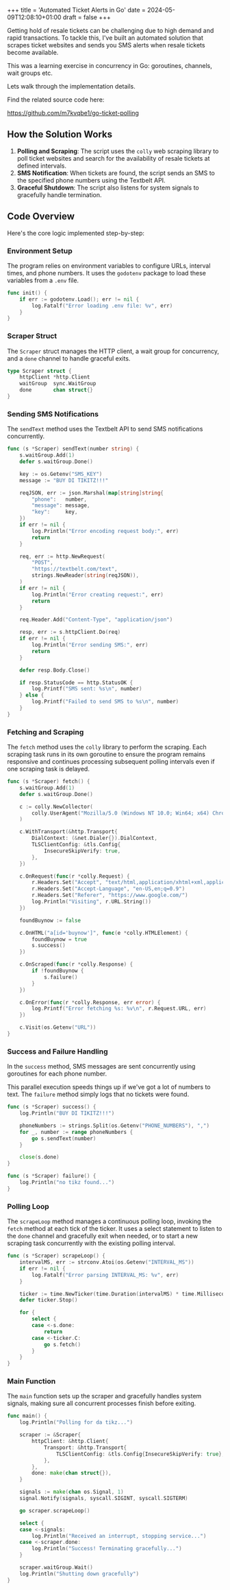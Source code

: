 +++
title = 'Automated Ticket Alerts in Go'
date = 2024-05-09T12:08:10+01:00
draft = false
+++

Getting hold of resale tickets can be challenging due to high demand and rapid transactions. To tackle this, I've built an automated solution that scrapes ticket websites and sends you SMS alerts when resale tickets become available.

This was a learning exercise in concurrency in Go: goroutines, channels, wait groups etc.

Lets walk through the implementation details.

Find the related source code here:

https://github.com/m7kvqbe1/go-ticket-polling

## How the Solution Works

1. **Polling and Scraping**: The script uses the `colly` web scraping library to poll ticket websites and search for the availability of resale tickets at defined intervals.
2. **SMS Notification**: When tickets are found, the script sends an SMS to the specified phone numbers using the Textbelt API.
3. **Graceful Shutdown**: The script also listens for system signals to gracefully handle termination.

## Code Overview

Here's the core logic implemented step-by-step:

### Environment Setup

The program relies on environment variables to configure URLs, interval times, and phone numbers. It uses the `godotenv` package to load these variables from a `.env` file.

```go
func init() {
    if err := godotenv.Load(); err != nil {
        log.Fatalf("Error loading .env file: %v", err)
    }
}
```

### Scraper Struct

The `Scraper` struct manages the HTTP client, a wait group for concurrency, and a `done` channel to handle graceful exits.

```go
type Scraper struct {
    httpClient *http.Client
    waitGroup  sync.WaitGroup
    done       chan struct{}
}
```

### Sending SMS Notifications

The `sendText` method uses the Textbelt API to send SMS notifications concurrently.

```go
func (s *Scraper) sendText(number string) {
    s.waitGroup.Add(1)
    defer s.waitGroup.Done()

    key := os.Getenv("SMS_KEY")
    message := "BUY DI TIKITZ!!!"

    reqJSON, err := json.Marshal(map[string]string{
        "phone":   number,
        "message": message,
        "key":     key,
    })
    if err != nil {
        log.Println("Error encoding request body:", err)
        return
    }

    req, err := http.NewRequest(
        "POST",
        "https://textbelt.com/text",
        strings.NewReader(string(reqJSON)),
    )
    if err != nil {
        log.Println("Error creating request:", err)
        return
    }

    req.Header.Add("Content-Type", "application/json")

    resp, err := s.httpClient.Do(req)
    if err != nil {
        log.Println("Error sending SMS:", err)
        return
    }

    defer resp.Body.Close()

    if resp.StatusCode == http.StatusOK {
        log.Printf("SMS sent: %s\n", number)
    } else {
        log.Printf("Failed to send SMS to %s\n", number)
    }
}
```

### Fetching and Scraping

The `fetch` method uses the `colly` library to perform the scraping. Each scraping task runs in its own goroutine to ensure the program remains responsive and continues processing subsequent polling intervals even if one scraping task is delayed.

```go
func (s *Scraper) fetch() {
    s.waitGroup.Add(1)
    defer s.waitGroup.Done()

    c := colly.NewCollector(
        colly.UserAgent("Mozilla/5.0 (Windows NT 10.0; Win64; x64) Chrome/91.0.4472.124 Safari/537.36"),
    )

    c.WithTransport(&http.Transport{
        DialContext: (&net.Dialer{}).DialContext,
        TLSClientConfig: &tls.Config{
            InsecureSkipVerify: true,
        },
    })

    c.OnRequest(func(r *colly.Request) {
        r.Headers.Set("Accept", "text/html,application/xhtml+xml,application/xml;q=0.9")
        r.Headers.Set("Accept-Language", "en-US,en;q=0.9")
        r.Headers.Set("Referer", "https://www.google.com/")
        log.Println("Visiting", r.URL.String())
    })

    foundBuynow := false

    c.OnHTML("a[id='buynow']", func(e *colly.HTMLElement) {
        foundBuynow = true
        s.success()
    })

    c.OnScraped(func(r *colly.Response) {
        if !foundBuynow {
            s.failure()
        }
    })

    c.OnError(func(r *colly.Response, err error) {
        log.Printf("Error fetching %s: %v\n", r.Request.URL, err)
    })

    c.Visit(os.Getenv("URL"))
}
```

### Success and Failure Handling

In the `success` method, SMS messages are sent concurrently using goroutines for each phone number.

This parallel execution speeds things up if we've got a lot of numbers to text. The `failure` method simply logs that no tickets were found.

```go
func (s *Scraper) success() {
    log.Println("BUY DI TIKITZ!!!")

    phoneNumbers := strings.Split(os.Getenv("PHONE_NUMBERS"), ",")
    for _, number := range phoneNumbers {
        go s.sendText(number)
    }

    close(s.done)
}

func (s *Scraper) failure() {
    log.Println("no tikz found...")
}
```

### Polling Loop

The `scrapeLoop` method manages a continuous polling loop, invoking the `fetch` method at each tick of the ticker. It uses a select statement to listen to the `done` channel and gracefully exit when needed, or to start a new scraping task concurrently with the existing polling interval.

```go
func (s *Scraper) scrapeLoop() {
    intervalMS, err := strconv.Atoi(os.Getenv("INTERVAL_MS"))
    if err != nil {
        log.Fatalf("Error parsing INTERVAL_MS: %v", err)
    }

    ticker := time.NewTicker(time.Duration(intervalMS) * time.Millisecond)
    defer ticker.Stop()

    for {
        select {
        case <-s.done:
            return
        case <-ticker.C:
            go s.fetch()
        }
    }
}
```

### Main Function

The `main` function sets up the scraper and gracefully handles system signals, making sure all concurrent processes finish before exiting.

```go
func main() {
    log.Println("Polling for da tikz...")

    scraper := &Scraper{
        httpClient: &http.Client{
            Transport: &http.Transport{
                TLSClientConfig: &tls.Config{InsecureSkipVerify: true},
            },
        },
        done: make(chan struct{}),
    }

    signals := make(chan os.Signal, 1)
    signal.Notify(signals, syscall.SIGINT, syscall.SIGTERM)

    go scraper.scrapeLoop()

    select {
    case <-signals:
        log.Println("Received an interrupt, stopping service...")
    case <-scraper.done:
        log.Println("Success! Terminating gracefully...")
    }

    scraper.waitGroup.Wait()
    log.Println("Shutting down gracefully")
}
```
